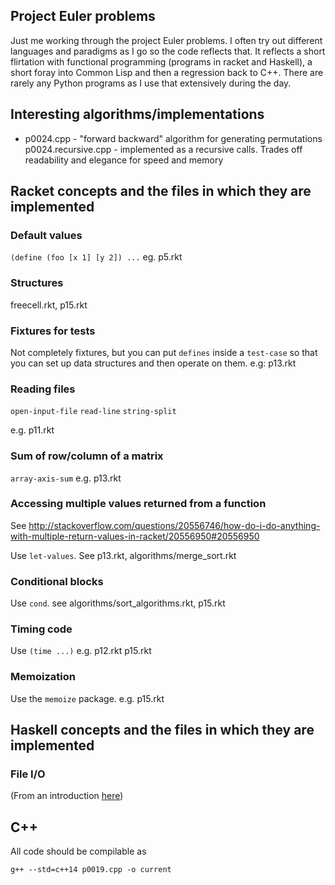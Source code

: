 Project Euler problems
----------------------

Just me working through the project Euler problems. I often try out different languages and paradigms as I go
so the code reflects that. It reflects a short flirtation with functional programming (programs in racket and Haskell), a short foray into Common Lisp and then a regression back to C++. There are rarely any Python programs as I use that extensively during the day.


Interesting algorithms/implementations
--------------------------------------
- p0024.cpp - "forward backward" algorithm for generating permutations
  p0024.recursive.cpp - implemented as a recursive calls. 
                        Trades off readability and elegance for speed and memory


Racket concepts and the files in which they are implemented
-----------------------------------------------------------

### Default values
`(define (foo [x 1] [y 2]) ...` eg.  p5.rkt


### Structures
freecell.rkt, p15.rkt

### Fixtures for tests
Not completely fixtures, but you can put `defines` inside a `test-case` so that you
can set up data structures and then operate on them. e.g: p13.rkt

### Reading files
`open-input-file`
`read-line`
`string-split`

e.g. p11.rkt
   
### Sum of row/column of a matrix
`array-axis-sum` e.g. p13.rkt

### Accessing multiple values returned from a function
See http://stackoverflow.com/questions/20556746/how-do-i-do-anything-with-multiple-return-values-in-racket/20556950#20556950

Use `let-values`. See p13.rkt, algorithms/merge_sort.rkt

### Conditional blocks
Use `cond`. see algorithms/sort_algorithms.rkt, p15.rkt


### Timing code
Use `(time ...)` e.g. p12.rkt p15.rkt


### Memoization
Use the `memoize` package. e.g. p15.rkt


Haskell concepts and the files in which they are implemented
------------------------------------------------------------

### File I/O
(From an introduction [here][haskio])

[haskio]: https://wiki.haskell.org/Tutorials/Programming_Haskell/String_IO



C++
---

All code should be compilable as

```
g++ --std=c++14 p0019.cpp -o current
```
